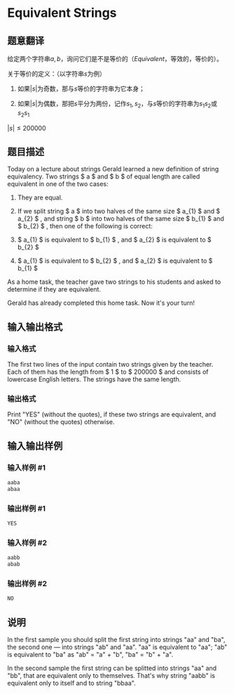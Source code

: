 # Equivalent Strings

## 题意翻译

给定两个字符串$a,b$，询问它们是不是等价的（$Equivalent$，等效的，等价的）。

关于等价的定义：（以字符串$s$为例）

1. 如果$|s|$为奇数，那与$s$等价的字符串为它本身；

2. 如果$|s|$为偶数，那把$s$平分为两份，记作$s_{1},s_{2}$，与$s$等价的字符串为$s_{1}s_{2}$或$s_{2}s_{1}$

$|s|≤200000$

## 题目描述

Today on a lecture about strings Gerald learned a new definition of string equivalency. Two strings $ a $ and $ b $ of equal length are called equivalent in one of the two cases:

1. They are equal.

2. If we split string $ a $ into two halves of the same size $ a_{1} $ and $ a_{2} $ , and string $ b $ into two halves of the same size $ b_{1} $ and $ b_{2} $ , then one of the following is correct:

1. $ a_{1} $ is equivalent to $ b_{1} $ , and $ a_{2} $ is equivalent to $ b_{2} $

2. $ a_{1} $ is equivalent to $ b_{2} $ , and $ a_{2} $ is equivalent to $ b_{1} $

As a home task, the teacher gave two strings to his students and asked to determine if they are equivalent.

Gerald has already completed this home task. Now it's your turn!

## 输入输出格式

### 输入格式

The first two lines of the input contain two strings given by the teacher. Each of them has the length from $ 1 $ to $ 200000 $ and consists of lowercase English letters. The strings have the same length.

### 输出格式

Print "YES" (without the quotes), if these two strings are equivalent, and "NO" (without the quotes) otherwise.

## 输入输出样例

### 输入样例 #1

```cpp
aaba
abaa

```
### 输出样例 #1

```cpp
YES

```
### 输入样例 #2

```cpp
aabb
abab

```
### 输出样例 #2

```cpp
NO

```
## 说明

In the first sample you should split the first string into strings "aa" and "ba", the second one — into strings "ab" and "aa". "aa" is equivalent to "aa"; "ab" is equivalent to "ba" as "ab" = "a" + "b", "ba" = "b" + "a".

In the second sample the first string can be splitted into strings "aa" and "bb", that are equivalent only to themselves. That's why string "aabb" is equivalent only to itself and to string "bbaa".

